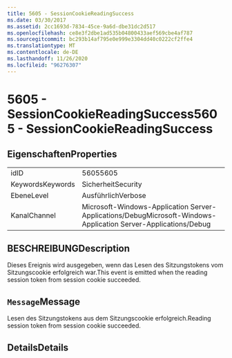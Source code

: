 ```yaml
---
title: 5605 - SessionCookieReadingSuccess
ms.date: 03/30/2017
ms.assetid: 2cc1693d-7834-45ce-9a6d-dbe31dc2d517
ms.openlocfilehash: ce8e3f2dbe1ad535b04800433aef569cbe4af787
ms.sourcegitcommit: bc293b14af795e0e999e3304dd40c0222cf2ffe4
ms.translationtype: MT
ms.contentlocale: de-DE
ms.lasthandoff: 11/26/2020
ms.locfileid: "96276307"
---
```

# <a name="5605---sessioncookiereadingsuccess"></a><span data-ttu-id="c76d6-102">5605 - SessionCookieReadingSuccess</span><span class="sxs-lookup"><span data-stu-id="c76d6-102">5605 - SessionCookieReadingSuccess</span></span>

## <a name="properties"></a><span data-ttu-id="c76d6-103">Eigenschaften</span><span class="sxs-lookup"><span data-stu-id="c76d6-103">Properties</span></span>  
  
|||  
|-|-|  
|<span data-ttu-id="c76d6-104">id</span><span class="sxs-lookup"><span data-stu-id="c76d6-104">ID</span></span>|<span data-ttu-id="c76d6-105">5605</span><span class="sxs-lookup"><span data-stu-id="c76d6-105">5605</span></span>|  
|<span data-ttu-id="c76d6-106">Keywords</span><span class="sxs-lookup"><span data-stu-id="c76d6-106">Keywords</span></span>|<span data-ttu-id="c76d6-107">Sicherheit</span><span class="sxs-lookup"><span data-stu-id="c76d6-107">Security</span></span>|  
|<span data-ttu-id="c76d6-108">Ebene</span><span class="sxs-lookup"><span data-stu-id="c76d6-108">Level</span></span>|<span data-ttu-id="c76d6-109">Ausführlich</span><span class="sxs-lookup"><span data-stu-id="c76d6-109">Verbose</span></span>|  
|<span data-ttu-id="c76d6-110">Kanal</span><span class="sxs-lookup"><span data-stu-id="c76d6-110">Channel</span></span>|<span data-ttu-id="c76d6-111">Microsoft-Windows-Application Server-Applications/Debug</span><span class="sxs-lookup"><span data-stu-id="c76d6-111">Microsoft-Windows-Application Server-Applications/Debug</span></span>|  
  
## <a name="description"></a><span data-ttu-id="c76d6-112">BESCHREIBUNG</span><span class="sxs-lookup"><span data-stu-id="c76d6-112">Description</span></span>  

 <span data-ttu-id="c76d6-113">Dieses Ereignis wird ausgegeben, wenn das Lesen des Sitzungstokens vom Sitzungscookie erfolgreich war.</span><span class="sxs-lookup"><span data-stu-id="c76d6-113">This event is emitted when the reading session token from session cookie succeeded.</span></span>  
  
## <a name="message"></a><span data-ttu-id="c76d6-114">`Message`</span><span class="sxs-lookup"><span data-stu-id="c76d6-114">Message</span></span>  

 <span data-ttu-id="c76d6-115">Lesen des Sitzungstokens aus dem Sitzungscookie erfolgreich.</span><span class="sxs-lookup"><span data-stu-id="c76d6-115">Reading session token from session cookie succeeded.</span></span>  
  
## <a name="details"></a><span data-ttu-id="c76d6-116">Details</span><span class="sxs-lookup"><span data-stu-id="c76d6-116">Details</span></span>

